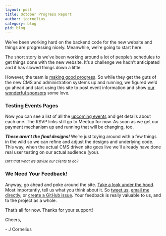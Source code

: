 ```yaml
---
layout: post
title: October Progress Report
author: jcornelius
category: blog
pid: blog
---
```


<p class="lead">We&rsquo;ve been working hard on the backend code for the new website and things are progressing nicely. Meanwhile, we&rsquo;re going to start here.</p>

<p>The short story is we&rsquo;ve been working around a lot of people&rsquo;s schedules to get things done with the new website. It&rsquo;s a challenge we hadn&rsquo;t anticipated and it has slowed things down a little.</p>
<p>However, the team is <a href="https://github.com/AWDG/awdg">making good progress</a>. So while they get the guts of the new CMS and administration systems up and running, we figured we'd go ahead and start using this site to post event information and show <a href="#sponsors">our wonderful sponsors</a> some love.</p>
<h3>Testing Events Pages</h3>
<p>Now you can see a list of all the <a href="/events/">upcoming events</a> and get details about each one. The RSVP links still go to Meetup for now. As soon as we get our payment mechanism up and running that will be changing, too.</p>
<p><strong><em>These  aren&rsquo;t the final designs!</em></strong> We&rsquo;re just toying around with a few things in the wild so we can refine and adjust the designs and underlying code. This way, when the actual CMS driven site goes live we'll already have done real user testing on our actual audience (you).</p>
<p><small><i>Isn&rsquo;t that what we advise our clients to do?</i></small></p>
<h3>We Need Your Feedback!</h3>
<p>Anyway, go ahead and poke around the site. <a href="https://github.com/AWDG/awdg.org">Take a look under the hood</a>. Most importantly, tell us what you think about it. So <a href="http://twitter.com/awdg">tweet us</a>, <a href="mailto:jc@awdg.org">email me directly</a>, or <a href="https://github.com/AWDG/awdg.org/issues">create a GitHub issue</a>. Your feedback is really valuable to us, and to the project as a whole.</p>

<p>That&rsquo;s all for now. Thanks for your support!</p>
<p>Cheers,</p>
<p>- J Cornelius</p>